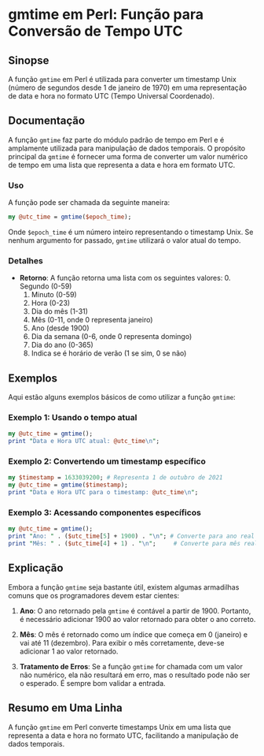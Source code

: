 <!--
Meta Description: # gmtime em Perl: Função para Conversão de Tempo UTC ## Sinopse A função `gmtime` em Perl é utilizada para converter um timestamp Unix (número de segu...
Meta Keywords: gmtime, função, perl, para, utc_time
-->

# gmtime em Perl: Função para Conversão de Tempo UTC

## Sinopse
A função `gmtime` em Perl é utilizada para converter um timestamp Unix (número de segundos desde 1 de janeiro de 1970) em uma representação de data e hora no formato UTC (Tempo Universal Coordenado).

## Documentação
A função `gmtime` faz parte do módulo padrão de tempo em Perl e é amplamente utilizada para manipulação de dados temporais. O propósito principal da `gmtime` é fornecer uma forma de converter um valor numérico de tempo em uma lista que representa a data e hora em formato UTC.

### Uso
A função pode ser chamada da seguinte maneira:

```perl
my @utc_time = gmtime($epoch_time);
```

Onde `$epoch_time` é um número inteiro representando o timestamp Unix. Se nenhum argumento for passado, `gmtime` utilizará o valor atual do tempo.

### Detalhes
- **Retorno**: A função retorna uma lista com os seguintes valores:
  0. Segundo (0-59)
  1. Minuto (0-59)
  2. Hora (0-23)
  3. Dia do mês (1-31)
  4. Mês (0-11, onde 0 representa janeiro)
  5. Ano (desde 1900)
  6. Dia da semana (0-6, onde 0 representa domingo)
  7. Dia do ano (0-365)
  8. Indica se é horário de verão (1 se sim, 0 se não)

## Exemplos
Aqui estão alguns exemplos básicos de como utilizar a função `gmtime`:

### Exemplo 1: Usando o tempo atual
```perl
my @utc_time = gmtime();
print "Data e Hora UTC atual: @utc_time\n";
```

### Exemplo 2: Convertendo um timestamp específico
```perl
my $timestamp = 1633039200; # Representa 1 de outubro de 2021
my @utc_time = gmtime($timestamp);
print "Data e Hora UTC para o timestamp: @utc_time\n";
```

### Exemplo 3: Acessando componentes específicos
```perl
my @utc_time = gmtime();
print "Ano: " . ($utc_time[5] + 1900) . "\n"; # Converte para ano real
print "Mês: " . ($utc_time[4] + 1) . "\n";     # Converte para mês real
```

## Explicação
Embora a função `gmtime` seja bastante útil, existem algumas armadilhas comuns que os programadores devem estar cientes:

1. **Ano**: O ano retornado pela `gmtime` é contável a partir de 1900. Portanto, é necessário adicionar 1900 ao valor retornado para obter o ano correto.
   
2. **Mês**: O mês é retornado como um índice que começa em 0 (janeiro) e vai até 11 (dezembro). Para exibir o mês corretamente, deve-se adicionar 1 ao valor retornado.

3. **Tratamento de Erros**: Se a função `gmtime` for chamada com um valor não numérico, ela não resultará em erro, mas o resultado pode não ser o esperado. É sempre bom validar a entrada.

## Resumo em Uma Linha
A função `gmtime` em Perl converte timestamps Unix em uma lista que representa a data e hora no formato UTC, facilitando a manipulação de dados temporais.
